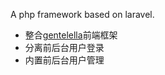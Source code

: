 A php framework based on laravel.

* 整合[gentelella](https://github.com/puikinsh/gentelella)前端框架
* 分离前后台用户登录
* 内置前后台用户管理